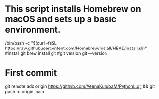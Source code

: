 # This script installs Homebrew on macOS and sets up a basic environment.
/bin/bash -c "$(curl -fsSL https://raw.githubusercontent.com/Homebrew/install/HEAD/install.sh)"
#install git
brew install git
#git version
git --version
# First commit
git remote add origin https://github.com/VeenaKurubaM/PythonL.git && git push -u origin main
